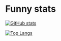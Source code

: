 # Funny stats
[![GitHub stats](https://github-readme-stats.vercel.app/api?username=piercirocaliandro&count_private=true)](https://github.com/anuraghazra/github-readme-stats)

[![Top Langs](https://github-readme-stats.vercel.app/api/top-langs/?username=piercirocaliandro&langs_count=8)](https://github.com/anuraghazra/github-readme-stats)
